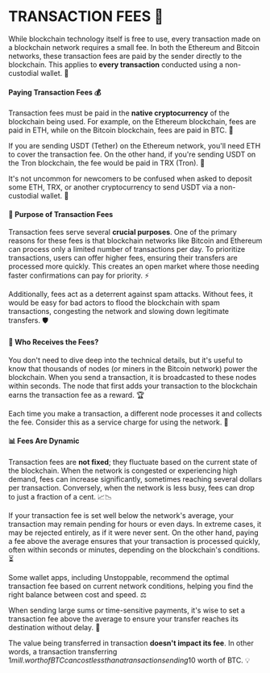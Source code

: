 # TRANSACTION FEES 💸

While blockchain technology itself is free to use, every transaction made on a blockchain network requires a small fee. In both the Ethereum and Bitcoin networks, these transaction fees are paid by the sender directly to the blockchain. This applies to **every transaction** conducted using a non-custodial wallet. 🔗

#### Paying Transaction Fees 💰

Transaction fees must be paid in the **native cryptocurrency** of the blockchain being used. For example, on the Ethereum blockchain, fees are paid in ETH, while on the Bitcoin blockchain, fees are paid in BTC. 🔄

If you are sending USDT (Tether) on the Ethereum network, you'll need ETH to cover the transaction fee. On the other hand, if you're sending USDT on the Tron blockchain, the fee would be paid in TRX (Tron). 💱

It's not uncommon for newcomers to be confused when asked to deposit some ETH, TRX, or another cryptocurrency to send USDT via a non-custodial wallet. 🤔

#### 🎯 Purpose of Transaction Fees

Transaction fees serve several **crucial purposes**. One of the primary reasons for these fees is that blockchain networks like Bitcoin and Ethereum can process only a limited number of transactions per day. To prioritize transactions, users can offer higher fees, ensuring their transfers are processed more quickly. This creates an open market where those needing faster confirmations can pay for priority. ⚡

Additionally, fees act as a deterrent against spam attacks. Without fees, it would be easy for bad actors to flood the blockchain with spam transactions, congesting the network and slowing down legitimate transfers. 🛡️

#### 🤑 Who Receives the Fees?

You don't need to dive deep into the technical details, but it's useful to know that thousands of nodes (or miners in the Bitcoin network) power the blockchain. When you send a transaction, it is broadcasted to these nodes within seconds. The node that first adds your transaction to the blockchain earns the transaction fee as a reward. 🏆

Each time you make a transaction, a different node processes it and collects the fee. Consider this as a service charge for using the network. 🔧

#### 📊 Fees Are Dynamic

Transaction fees are **not fixed**; they fluctuate based on the current state of the blockchain. When the network is congested or experiencing high demand, fees can increase significantly, sometimes reaching several dollars per transaction. Conversely, when the network is less busy, fees can drop to just a fraction of a cent. 📈📉

If your transaction fee is set well below the network's average, your transaction may remain pending for hours or even days. In extreme cases, it may be rejected entirely, as if it were never sent. On the other hand, paying a fee above the average ensures that your transaction is processed quickly, often within seconds or minutes, depending on the blockchain's conditions. ⏳

Some wallet apps, including Unstoppable, recommend the optimal transaction fee based on current network conditions, helping you find the right balance between cost and speed. ⚖️

When sending large sums or time-sensitive payments, it's wise to set a transaction fee above the average to ensure your transfer reaches its destination without delay. 🚀

The value being transferred in transaction **doesn't impact its fee**. In other words, a transaction transferring $1mill. worth of BTC can cost less than a transaction sending 10$ worth of BTC. 💡